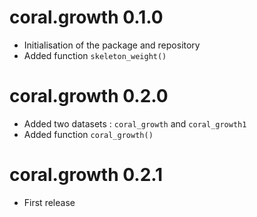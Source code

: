 # coral.growth 0.1.0

* Initialisation of the package and repository
* Added function `skeleton_weight()`


# coral.growth 0.2.0

* Added two datasets : `coral_growth` and `coral_growth1`
* Added function `coral_growth()`

# coral.growth 0.2.1

* First release
